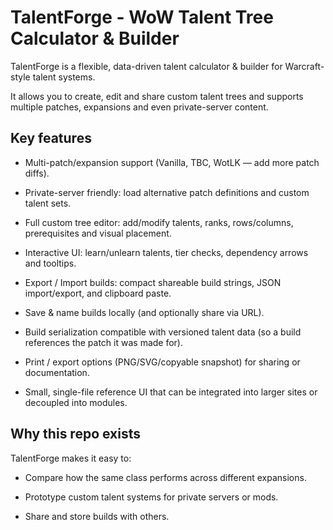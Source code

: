 # TalentForge - WoW Talent Tree Calculator & Builder
TalentForge is a flexible, data-driven talent calculator &amp; builder for Warcraft-style talent systems. 

It allows you to create, edit and share custom talent trees and supports multiple patches, expansions and even private-server content.

## Key features

- Multi-patch/expansion support (Vanilla, TBC, WotLK — add more patch diffs).

- Private-server friendly: load alternative patch definitions and custom talent sets.

- Full custom tree editor: add/modify talents, ranks, rows/columns, prerequisites and visual placement.

- Interactive UI: learn/unlearn talents, tier checks, dependency arrows and tooltips.

- Export / Import builds: compact shareable build strings, JSON import/export, and clipboard paste.

- Save & name builds locally (and optionally share via URL).

- Build serialization compatible with versioned talent data (so a build references the patch it was made for).

- Print / export options (PNG/SVG/copyable snapshot) for sharing or documentation.

- Small, single-file reference UI that can be integrated into larger sites or decoupled into modules.

## Why this repo exists

TalentForge makes it easy to:

- Compare how the same class performs across different expansions.

- Prototype custom talent systems for private servers or mods.

- Share and store builds with others.
